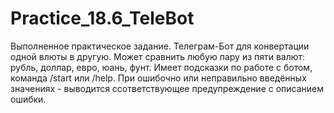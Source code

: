 # Practice_18.6_TeleBot

Выполненное практическое задание. Телеграм-Бот для конвертации одной влюты в другую.
Может сравнить любую пару из пяти валют: рубль, доллар, евро, юань, фунт.
Имеет подсказки по работе с ботом, команда /start или /help.
При ошибочно или неправильно введённых значениях - выводится ссответствующее предупреждение с описанием ошибки.
